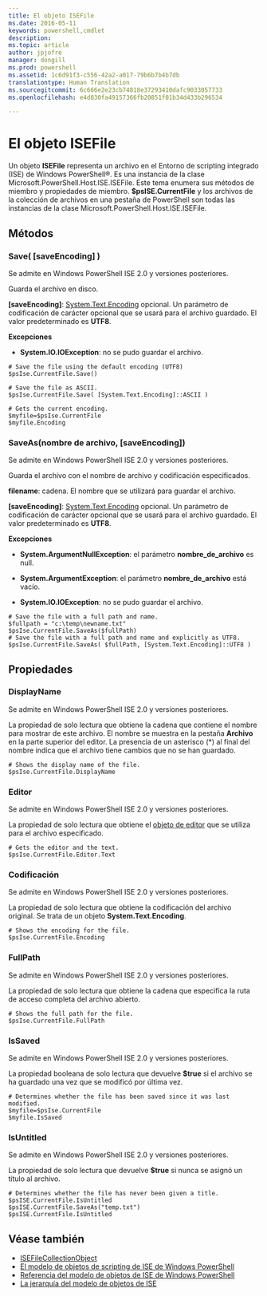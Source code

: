 ```yaml
---
title: El objeto ISEFile
ms.date: 2016-05-11
keywords: powershell,cmdlet
description: 
ms.topic: article
author: jpjofre
manager: dongill
ms.prod: powershell
ms.assetid: 1c6d91f3-c556-42a2-a017-79b6b7b4b7db
translationtype: Human Translation
ms.sourcegitcommit: 6c666e2e23cb74818e37293410dafc9033057733
ms.openlocfilehash: e4d830fa49157366fb20851f01b34d433b296534

---
```


# El objeto ISEFile
  Un objeto **ISEFile** representa un archivo en el Entorno de scripting integrado (ISE) de Windows PowerShell®. Es una instancia de la clase Microsoft.PowerShell.Host.ISE.ISEFile. Este tema enumera sus métodos de miembro y propiedades de miembro. **$psISE.CurrentFile** y los archivos de la colección de archivos en una pestaña de PowerShell son todas las instancias de la clase Microsoft.PowerShell.Host.ISE.ISEFile.

## Métodos

###  <a name="save-override"></a> Save\( \[saveEncoding\] \)
  Se admite en Windows PowerShell ISE 2.0 y versiones posteriores. 

 Guarda el archivo en disco.

 **\[saveEncoding\]**: [System.Text.Encoding](http://msdn.microsoft.com/library/system.text.encoding.aspx) opcional.
 Un parámetro de codificación de carácter opcional que se usará para el archivo guardado. El valor predeterminado es **UTF8**.

 **Excepciones**
 -   **System.IO.IOException**: no se pudo guardar el archivo.

```
# Save the file using the default encoding (UTF8)
$psIse.CurrentFile.Save()

# Save the file as ASCII.
$psIse.CurrentFile.Save( [System.Text.Encoding]::ASCII )

# Gets the current encoding.
$myfile=$psIse.CurrentFile
$myfile.Encoding

```

###  <a name="saveas"></a> SaveAs\(nombre de archivo, \[saveEncoding\]\)
  Se admite en Windows PowerShell ISE 2.0 y versiones posteriores. 

 Guarda el archivo con el nombre de archivo y codificación especificados.

 **filename**: cadena. El nombre que se utilizará para guardar el archivo.

 **\[saveEncoding\]**: [System.Text.Encoding](http://msdn.microsoft.com/library/system.text.encoding.aspx) opcional.
 Un parámetro de codificación de carácter opcional que se usará para el archivo guardado. El valor predeterminado es **UTF8**.

 **Excepciones**
 -   **System.ArgumentNullException**: el parámetro **nombre_de_archivo** es null.

-   **System.ArgumentException**: el parámetro **nombre_de_archivo** está vacío.

-   **System.IO.IOException**: no se pudo guardar el archivo.

```
# Save the file with a full path and name. 
$fullpath = "c:\temp\newname.txt"
$psIse.CurrentFile.SaveAs($fullPath) 
# Save the file with a full path and name and explicitly as UTF8. 
$psIse.CurrentFile.SaveAs( $fullPath, [System.Text.Encoding]::UTF8 )

```

## Propiedades

###  <a name="Displayname"></a> DisplayName
  Se admite en Windows PowerShell ISE 2.0 y versiones posteriores. 

 La propiedad de solo lectura que obtiene la cadena que contiene el nombre para mostrar de este archivo. El nombre se muestra en la pestaña **Archivo** en la parte superior del editor. La presencia de un asterisco \(\*\) al final del nombre indica que el archivo tiene cambios que no se han guardado.

```
# Shows the display name of the file.
$psIse.CurrentFile.DisplayName

```

###  <a name="Editor"></a> Editor
  Se admite en Windows PowerShell ISE 2.0 y versiones posteriores. 

 La propiedad de solo lectura que obtiene el [objeto de editor](The-ISEEditor-Object.md) que se utiliza para el archivo especificado.

```
# Gets the editor and the text.
$psIse.CurrentFile.Editor.Text

```

###  <a name="Encoding"></a> Codificación
  Se admite en Windows PowerShell ISE 2.0 y versiones posteriores. 

 La propiedad de solo lectura que obtiene la codificación del archivo original. Se trata de un objeto **System.Text.Encoding**.

```
# Shows the encoding for the file. 
$psIse.CurrentFile.Encoding

```

###  <a name="FullPath"></a> FullPath
  Se admite en Windows PowerShell ISE 2.0 y versiones posteriores. 

 La propiedad de solo lectura que obtiene la cadena que especifica la ruta de acceso completa del archivo abierto.

```
# Shows the full path for the file. 
$psIse.CurrentFile.FullPath

```

###  <a name="IsSaved"></a> IsSaved
  Se admite en Windows PowerShell ISE 2.0 y versiones posteriores. 

 La propiedad booleana de solo lectura que devuelve **$true** si el archivo se ha guardado una vez que se modificó por última vez.

```
# Determines whether the file has been saved since it was last modified.
$myfile=$psIse.CurrentFile
$myfile.IsSaved

```

###  <a name="IsUntitled"></a> IsUntitled
  Se admite en Windows PowerShell ISE 2.0 y versiones posteriores. 

 La propiedad de solo lectura que devuelve **$true** si nunca se asignó un título al archivo.

```
# Determines whether the file has never been given a title.
$psISE.CurrentFile.IsUntitled
$psISE.CurrentFile.SaveAs("temp.txt")
$psISE.CurrentFile.IsUntitled

```

## Véase también
- [ISEFileCollectionObject](The-ISEFileCollection-Object.md) 
- [El modelo de objetos de scripting de ISE de Windows PowerShell](The-Windows-PowerShell-ISE-Scripting-Object-Model.md) 
- [Referencia del modelo de objetos de ISE de Windows PowerShell](Windows-PowerShell-ISE-Object-Model-Reference.md) 
- [La jerarquía del modelo de objetos de ISE](The-ISE-Object-Model-Hierarchy.md)

  



<!--HONumber=Oct16_HO3-->


